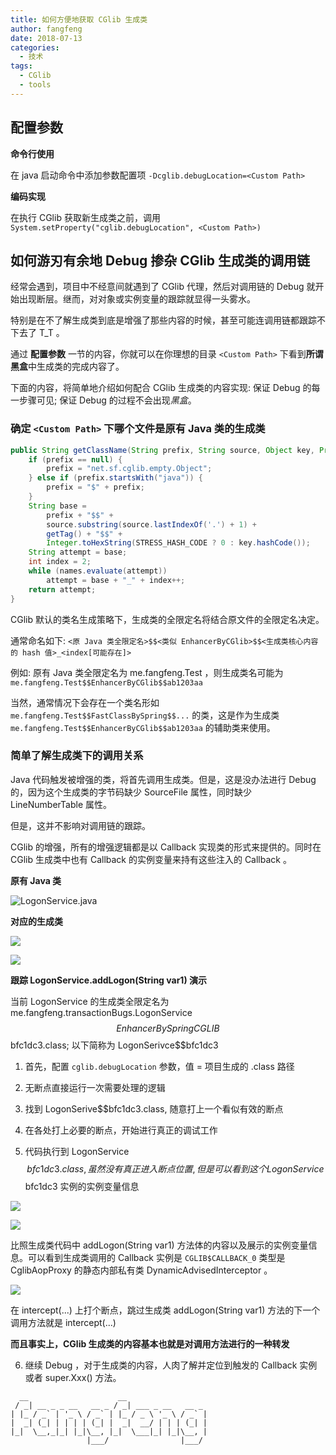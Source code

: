```yaml
---
title: 如何方便地获取 CGlib 生成类
author: fangfeng
date: 2018-07-13
categories:
  - 技术
tags:
  - CGlib
  - tools
---
```


## 配置参数

**命令行使用**

在 java 启动命令中添加参数配置项 `-Dcglib.debugLocation=<Custom Path>`

**编码实现**

在执行 CGlib 获取新生成类之前，调用 `System.setProperty("cglib.debugLocation", <Custom Path>)`

<!--more-->

## 如何游刃有余地 Debug 掺杂 CGlib 生成类的调用链

经常会遇到，项目中不经意间就遇到了 CGlib 代理，然后对调用链的 Debug 就开始出现断层。继而，对对象或实例变量的跟踪就显得一头雾水。

特别是在不了解生成类到底是增强了那些内容的时候，甚至可能连调用链都跟踪不下去了 T\_T 。

通过 **配置参数** 一节的内容，你就可以在你理想的目录 `<Custom Path>` 下看到**所谓黑盒**中生成类的完成内容了。

下面的内容，将简单地介绍如何配合 CGlib 生成类的内容实现: 保证 Debug 的每一步骤可见; 保证 Debug 的过程不会出现*黑盒*。

### 确定 `<Custom Path>` 下哪个文件是原有 Java 类的生成类

```java
public String getClassName(String prefix, String source, Object key, Predicate names) {
    if (prefix == null) {
        prefix = "net.sf.cglib.empty.Object";
    } else if (prefix.startsWith("java")) {
        prefix = "$" + prefix;
    }
    String base =
        prefix + "$$" +
        source.substring(source.lastIndexOf('.') + 1) +
        getTag() + "$$" +
        Integer.toHexString(STRESS_HASH_CODE ? 0 : key.hashCode());
    String attempt = base;
    int index = 2;
    while (names.evaluate(attempt))
        attempt = base + "_" + index++;
    return attempt;
}
```

CGlib 默认的类名生成策略下，生成类的全限定名将结合原文件的全限定名决定。

通常命名如下: `<原 Java 类全限定名>$$<类似 EnhancerByCGlib>$$<生成类核心内容的 hash 值>_<index[可能存在]>`

例如: 原有 Java 类全限定名为 me.fangfeng.Test ，则生成类名可能为 `me.fangfeng.Test$$EnhancerByCGlib$$ab1203aa`

当然，通常情况下会存在一个类名形如 `me.fangfeng.Test$$FastClassBySpring$$...` 的类，这是作为生成类 `me.fangfeng.Test$$EnhancerByCGlib$$ab1203aa` 的辅助类来使用。

### 简单了解生成类下的调用关系

Java 代码触发被增强的类，将首先调用生成类。但是，这是没办法进行 Debug 的，因为这个生成类的字节码缺少 SourceFile 属性，同时缺少 LineNumberTable 属性。

但是，这并不影响对调用链的跟踪。

CGlib 的增强，所有的增强逻辑都是以 Callback 实现类的形式来提供的。同时在 CGlib 生成类中也有 Callback 的实例变量来持有这些注入的 Callback 。

**原有 Java 类**

![LogonService.java](https://ws3.sinaimg.cn/large/006tKfTcgy1ft8e7kr7qvj30sc0j0wh4.jpg)

**对应的生成类**

![](https://ws1.sinaimg.cn/large/006tKfTcgy1ft8e9ww4hqj31hg0oojzv.jpg)

![](https://ws1.sinaimg.cn/large/006tKfTcgy1ft8eanb6c9j31j00lgn1e.jpg)

**跟踪 LogonService.addLogon(String var1) 演示**

当前 LogonService 的生成类全限定名为me.fangfeng.transactionBugs.LogonService$$EnhancerBySpringCGLIB$$bfc1dc3.class; 以下简称为 LogonSerivce$$bfc1dc3 

1. 首先，配置 `cglib.debugLocation` 参数，值 = 项目生成的 .class 路径

2. 无断点直接运行一次需要处理的逻辑

3. 找到 LogonSerive$$bfc1dc3.class, 随意打上一个看似有效的断点

4. 在各处打上必要的断点，开始进行真正的调试工作

5. 代码执行到 LogonService$$bfc1dc3.class, 虽然没有真正进入断点位置, 但是可以看到这个 LogonService$$bfc1dc3 实例的实例变量信息

![](https://ws3.sinaimg.cn/large/006tKfTcgy1ft8eq1be61j319w0bwtde.jpg)

![](https://ws1.sinaimg.cn/large/006tKfTcgy1ft8egtg1naj31ji0fmgp2.jpg)

比照生成类代码中 addLogon(String var1) 方法体的内容以及展示的实例变量信息。可以看到生成类调用的 Callback 实例是 `CGLIB$CALLBACK_0` 
类型是 CglibAopProxy 的静态内部私有类 DynamicAdvisedInterceptor 。

![](https://ws1.sinaimg.cn/large/006tKfTcgy1ft8eu91oscj31gq0ayju5.jpg)

在 intercept(...) 上打个断点，跳过生成类 addLogon(String var1) 方法的下一个调用方法就是 intercept(...) 

**而且事实上，CGlib 生成类的内容基本也就是对调用方法进行的一种转发**

6. 继续 Debug ，对于生成类的内容，人肉了解并定位到触发的 Callback 实例或者 super.Xxx() 方法。

```plain
  __                    __                  
 / _| __ _ _ __   __ _ / _| ___ _ __   __ _ 
| |_ / _` | '_ \ / _` | |_ / _ \ '_ \ / _` |
|  _| (_| | | | | (_| |  _|  __/ | | | (_| |
|_|  \__,_|_| |_|\__, |_|  \___|_| |_|\__, |
                 |___/                |___/ 
```
